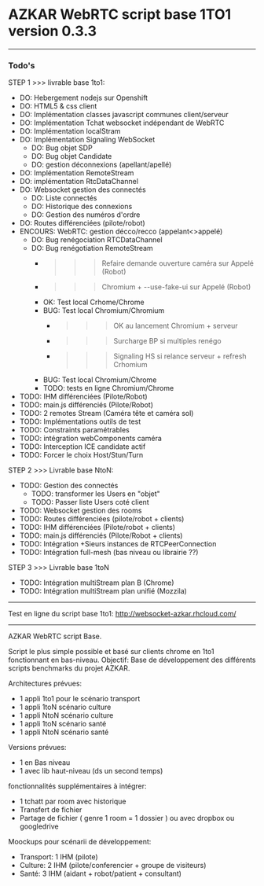 # AZKAR WebRTC script base 1TO1 version 0.3.3 

-------------------------------------------------

### Todo's

STEP 1 >>> livrable base 1to1:
- DO: Hebergement nodejs sur Openshift
- DO: HTML5 & css client
- DO: Implémentation classes javascript communes client/serveur
- DO: Implémentation Tchat websocket indépendant de WebRTC
- DO: Implémentation localStram
- DO: Implémentation Signaling WebSocket 
	- DO: Bug objet SDP
	- DO: Bug objet Candidate
	- DO: gestion déconnexions (apellant/apellé)
- DO: Implémentation RemoteStream
- DO: implémentation RtcDataChannel 
- DO: Websocket gestion des connectés
	- DO: Liste connectés
	- DO: Historique des connexions
	- DO: Gestion des numéros d'ordre
- DO: Routes différenciées (pilote/robot)	
- ENCOURS: WebRTC: gestion décco/recco (appelant<>appelé)
	- DO: Bug renégociation RTCDataChannel
	- DO: Bug renégotiation RemoteStream 
        - >>> Refaire demande ouverture caméra sur Appelé (Robot)
        - >>> Chromium + --use-fake-ui sur Appelé (Robot)
        - OK: Test local Crhome/Chrome
        - BUG: Test local Chromium/Chromium
            - >>> OK au lancement Chromium + serveur
            - >>> Surcharge BP si multiples renégo
            - >>> Signaling HS si relance serveur + refresh Crhomium
        - BUG: Test local Chromium/Chrome
        - TODO: tests en ligne Chromium/Chrome
- TODO: IHM différenciées (Pilote/Robot)
- TODO: main.js différenciés (Pilote/Robot)
- TODO: 2 remotes Stream (Caméra tête et caméra sol)
- TODO: Implémentations outils de test
- TODO: Constraints paramétrables
- TODO: intégration webComponents caméra
- TODO: Interception ICE candidate actif
- TODO: Forcer le choix Host/Stun/Turn

STEP 2 >>> Livrable base NtoN:
- TODO: Gestion des connectés
	- TODO: transformer les Users en "objet"
	- TODO: Passer liste Users coté client
- TODO: Websocket gestion des rooms
- TODO: Routes différenciées (pilote/robot + clients)
- TODO: IHM différenciées (Pilote/robot + clients)
- TODO: main.js différenciés (Pilote/Robot + clients)	
- TODO: Intégration +Sieurs instances de RTCPeerConnection
- TODO: Intégration full-mesh (bas niveau ou librairie ??)

STEP 3 >>> Livrable base 1toN
- TODO: Intégration multiStream plan B (Chrome) 
- TODO: Intégration multiStream plan unifié (Mozzila) 

------------------------------------------------------------

Test en ligne du script base 1to1:
http://websocket-azkar.rhcloud.com/

------------------------------------------------------------
AZKAR WebRTC script Base.

Script le plus simple possible et basé sur clients chrome en 1to1 fonctionnant en bas-niveau. Objectif: Base de développement des différents scripts benchmarks du projet AZKAR.

Architectures prévues:
- 1 appli 1to1 pour le scénario transport 
- 1 appli 1toN scénario culture
- 1 appli NtoN scénario culture
- 1 appli 1toN scénario santé
- 1 appli NtoN scénario santé

Versions prévues:
- 1 en Bas niveau
- 1 avec lib haut-niveau (ds un second temps)

fonctionnalités supplémentaires à intégrer:
- 1 tchatt par room avec historique
- Transfert de fichier 
- Partage de fichier ( genre 1 room = 1 dossier ) ou avec dropbox ou googledrive

Moockups pour scénarii de développement:
- Transport: 1 IHM (pilote)
- Culture: 2 IHM (pilote/conferencier + groupe de visiteurs)
- Santé: 3 IHM (aidant + robot/patient + consultant)